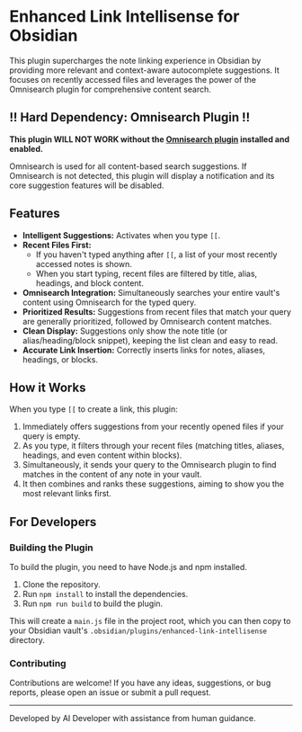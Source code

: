 # Enhanced Link Intellisense for Obsidian

This plugin supercharges the note linking experience in Obsidian by providing more relevant and context-aware autocomplete suggestions. It focuses on recently accessed files and leverages the power of the Omnisearch plugin for comprehensive content search.

## !! Hard Dependency: Omnisearch Plugin !!

**This plugin WILL NOT WORK without the [Omnisearch plugin](https://github.com/scambier/obsidian-omnisearch) installed and enabled.**

Omnisearch is used for all content-based search suggestions. If Omnisearch is not detected, this plugin will display a notification and its core suggestion features will be disabled.

## Features

*   **Intelligent Suggestions:** Activates when you type `[[`.
*   **Recent Files First:**
    *   If you haven't typed anything after `[[`, a list of your most recently accessed notes is shown.
    *   When you start typing, recent files are filtered by title, alias, headings, and block content.
*   **Omnisearch Integration:** Simultaneously searches your entire vault's content using Omnisearch for the typed query.
*   **Prioritized Results:** Suggestions from recent files that match your query are generally prioritized, followed by Omnisearch content matches.
*   **Clean Display:** Suggestions only show the note title (or alias/heading/block snippet), keeping the list clean and easy to read.
*   **Accurate Link Insertion:** Correctly inserts links for notes, aliases, headings, or blocks.

## How it Works

When you type `[[` to create a link, this plugin:
1.  Immediately offers suggestions from your recently opened files if your query is empty.
2.  As you type, it filters through your recent files (matching titles, aliases, headings, and even content within blocks).
3.  Simultaneously, it sends your query to the Omnisearch plugin to find matches in the content of any note in your vault.
4.  It then combines and ranks these suggestions, aiming to show you the most relevant links first.

## For Developers

### Building the Plugin

To build the plugin, you need to have Node.js and npm installed.

1.  Clone the repository.
2.  Run `npm install` to install the dependencies.
3.  Run `npm run build` to build the plugin.

This will create a `main.js` file in the project root, which you can then copy to your Obsidian vault's `.obsidian/plugins/enhanced-link-intellisense` directory.

### Contributing

Contributions are welcome! If you have any ideas, suggestions, or bug reports, please open an issue or submit a pull request.

---

Developed by AI Developer with assistance from human guidance.
